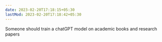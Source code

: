 ```yaml
---
date: 2023-02-20T17:18:15+05:30
lastMod: 2023-02-20T17:18:42+05:30
---
```


Someone should train a chatGPT model on academic books and research papers
